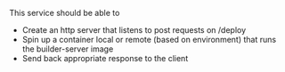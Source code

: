 This service should be able to

- Create an http server that listens to post requests on /deploy
- Spin up a container local or remote (based on environment) that runs the builder-server image
- Send back appropriate response to the client
